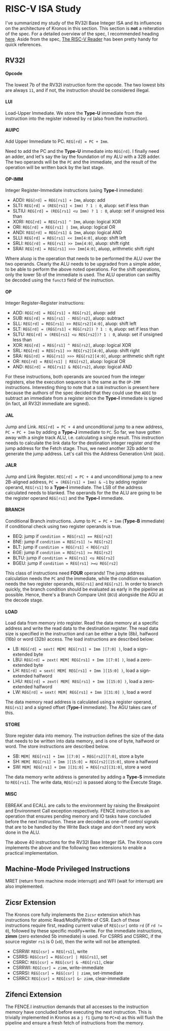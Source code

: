 # RISC-V ISA Study

I've summarized my study of the RV32I Base Integer ISA and its influences on the architecture of Kronos in this section. This section is **not** a reiteration of the spec. For a detailed overview of the spec, I recommended heading [here](https://riscv.org/specifications/). Aside from the spec, [The RISC-V Reader](http://riscvbook.com/) has been pretty handy for quick references.


## RV32I

#### Opcode

The lowest 7b of the RV32I instruction form the opcode. The two lowest bits are always `11`, and if not, the instruction should be considered illegal.


#### LUI

Load-Upper Immediate. We store the **Type-U** immediate from the instruction into the register indexed by `rd` (also from the instruction). 


#### AUIPC

Add Upper Immediate to PC. `REG[rd] = PC + Imm`.

Need to add the PC and the **Type-U** immediate into `REG[rd]`. I finally need an adder, and let's say the lay the foundation of my ALU with a 32B adder. The two operands will be the `PC` and the immediate, and the result of the operation will be written back by the last stage.


#### OP-IMM

Integer Register-Immediate instructions (using **Type-I** immediate):

- ADDI: `REG[rd] = REG[rs1] + Imm`, aluop: add
- SLTI: `REG[rd] = (REG[rs1] < Imm) ? 1 : 0`, aluop: set if less than
- SLTIU: `REG[rd] = (REG[rs1] <u Imm) ? 1 : 0`, aluop: set if unsigned less than
- XORI: `REG[rd] = REG[rs1] ^ Imm`, aluop: logical XOR
- ORI: `REG[rd] = REG[rs1] | Imm`, aluop: logical OR
- ANDI: `REG[rd] = REG[rs1] & Imm`, aluop: logical AND
- SLLI: `REG[rd] = REG[rs1] << Imm[4:0]`, aluop: shift left
- SRLI: `REG[rd] = REG[rs1] >> Imm[4:0]`, aluop: shift right
- SRAI: `REG[rd] = REG[rs1] >>> Imm[4:0]`, aluop, arithmetic shift right 

Where aluop is the operation that needs to be performed the ALU over the two operands. Clearly the ALU needs to be upgraded from a simple adder, to be able to perform the above noted operations. For the shift operations, only the lower 5b of the immediate is used. The ALU operation can swiftly be decoded using the `funct3` field of the instruction.


#### OP

Integer Register-Register instructions:

- ADD: `REG[rd] = REG[rs1] + REG[rs2]`, aluop: add
- SUB: `REG[rd] = REG[rs1] - REG[rs2]`, aluop: subtract
- SLL: `REG[rd] = REG[rs1] >> REG[rs2][4:0]`, aluop: shift left
- SLT: `REG[rd] = (REG[rs1] < REG[rs2]) ? 1 : 0`, aluop: set if less than
- SLTU: `REG[rd] = (REG[rs1] <u REG[rs2])? 1 : 0`, aluop: set if unsigned less than
- XOR: `REG[rd] = REG[rs1] ^ REG[rs2]`, aluop: logical XOR
- SRL: `REG[rd] = REG[rs1] >> REG[rs2][4:0]`, aluop: shift right
- SRA: `REG[rd] = REG[rs1] >>> REG[rs2][4:0]`, aluop: arithmetic shift right
- OR: `REG[rd] = REG[rs1] | REG[rs2]`, aluop: logical OR
- AND: `REG[rd] = REG[rs1] & REG[rs2]`, aluop: logical AND

For these instructions, both operands are sourced from the integer registers, else the execution sequence is the same as the `OP-IMM` instructions. Interesting thing to note that a `SUB` instruction is present here because the authors of the spec decided that they could use the `ADDI` to subtract an immediate from a register since the **Type-I** immediate is signed (in fact, all RV32I immediate are signed).


#### JAL

Jump and Link. `REG[rd] = PC + 4` and unconditional jump to a new address, `PC = PC + Imm` by adding a **Type-J** immediate to `PC`. So far, we have gotten away with a single track ALU, i.e. calculating a single result. This instruction needs to calculate the link data for the destination integer register _and_ the jump address for the Fetch stage. Thus, we need another 32b adder to generate the jump address. Let's call this the Address Generation Unit (`AGU`).


#### JALR

Jump and Link Register. `REG[rd] = PC + 4` and unconditional jump to a new 2B-aligned address, `PC = (REG[rs1] + Imm) & ~1` by adding register operand, `REG[rs1]` to a **Type-I** immediate. The LSB of the address calculated needs to blanked. The operands for the the ALU are going to be the register operand `REG[rs1]` and the **Type-I** immediate.


#### BRANCH

Conditional Branch instructions. Jump to `PC = PC + Imm` (**Type-B** immediate) if conditional check using two register operands is true.

- BEQ: jump if `condition = REG[rs1] == REG[rs2]`
- BNE: jump if `condition = REG[rs1] != REG[rs2]`
- BLT: jump if `condition = REG[rs1] < REG[rs2]`
- BGE: jump if `condition = REG[rs1] >= REG[rs2]`
- BLTU: jump if `condition = REG[rs1] <u REG[rs2]`
- BGEU: jump if `condition = REG[rs1] >=u REG[rs2]`

This class of instructions need **FOUR** operands! The jump address calculation needs the `PC` and the immediate, while the condition evaluation needs the two register operands, `REG[rs1]` and `REG[rs2]`. In order to branch quickly, the branch condition should be evaluated as early in the pipeline as possible. Hence, there's a Branch Compare Unit (`BCU`) alongside the AGU at the decode stage.


#### LOAD

Load data from memory into register. Read the data memory at a specific address and write the read data to the destination register. The read data size is specified in the instruction and can be either a byte (8b), halfword (16b) or word (32b) access. The load instructions are described below:

- LB: `REG[rd] = sext( MEM[ REG[rs1] + Imm ][7:0] )`, load a sign-extended byte
- LBU: `REG[rd] = zext( MEM[ REG[rs1] + Imm ][7:0] )`, load a zero-extended byte
- LH: `REG[rd] = sext( MEM[ REG[rs1] + Imm ][15:0] )`, load a sign-extended halfword
- LHU: `REG[rd] = zext( MEM[ REG[rs1] + Imm ][15:0] )`, load a zero-extended halfword
- LW: `REG[rd] = sext( MEM[ REG[rs1] + Imm ][31:0] )`, load a word

The data memory read address is calculated using a register operand, `REG[rs1]` and a signed offset (**Type-I** immediate). The AGU takes care of this.


#### STORE

Store register data into memory. The instruction defines the size of the data that needs to be written into data memory, and is one of byte, halfword or word. The store instructions are described below.

- SB: `MEM[ REG[rs1] + Imm ][7:0] = REG[rs2][7:0]`, store a byte
- SH: `MEM[ REG[rs1] + Imm ][15:0] = REG[rs2][15:0]`, store a halfword
- SW: `MEM[ REG[rs1] + Imm ][31:0] = REG[rs2][31:0]`, store a word

The data memory write address is generated by adding a **Type-S** immediate to `REG[rs1]`. The write data, `REG[rs2]` is passed along to the Execute Stage.


#### MISC

EBREAK and ECALL are calls to the environment by raising the Breakpoint and Environment Call exception respectively. FENCE instruction is an operation that ensures pending memory and IO tasks have concluded before the next instruction. These are decoded as one-off control signals that are to be handled by the Write Back stage and don't need any work done in the ALU.

The above 40 instructions for the RV32I Base Integer ISA. The Kronos core implements the above and the following two extensions to enable a practical implementation.

## Machine-Mode Privileged Instructions

MRET (return from machine mode interrupt) and WFI (wait for interrupt) are also implemented.


## Zicsr Extension

The Kronos core fully implements the `Zicsr` extension which has instructions for atomic Read/Modify/Write of CSR. Each of these instructions require first, reading current value of `REG[csr]` onto `rd` (if `rd != 0`), followed by these specific modify+write. For the immediate instructions, **zimm** (zero extended 5b immediate) is used. For CSRRS and CSRRC, if the source register `rs1` is 0 (`x0`), then the write will not be attempted.

- CSRRW: `REG[csr] = REG[rs1]`, write
- CSRRS: `REG[csr] = REG[csr] | REG[rs1]`, set
- CSRRC: `REG[csr] = REG[csr] & ~REG[rs1]`, clear
- CSRRWI: `REG[csr] = zimm`, write-immediate
- CSRRSI: `REG[csr] = REG[csr] | zimm`, set-immediate
- CSRRCI: `REG[csr] = REG[csr] &~ zimm`, clear-immediate


## Zifenci Extension

The FENCE.I instruction demands that all accesses to the instruction memory have concluded before executing the next instruction. This is trivially implemented in Kronos as a `j f1` (jump to `PC+4`) as this will flush the pipeline and ensure a fresh fetch of instructions from the memory.
